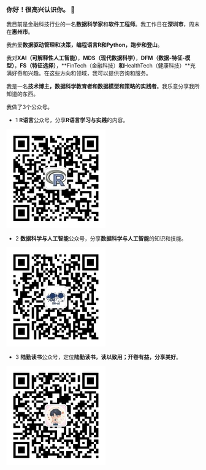 ### 你好！很高兴认识你。 👋

我目前是金融科技行业的一名**数据科学家**和**软件工程师**。我工作日在**深圳市**，周末在**惠州市**。

我热爱**数据驱动管理和决策，编程语言R和Python，跑步和登山**。

我对**XAI（可解释性人工智能）**，**MDS（现代数据科学）**，**DFM（数据-特征-模型）**，**FS（特征选择）**，**FinTech（金融科技）**和**HealthTech（健康科技）**充满好奇和兴趣。在这些方向和领域，我可以提供咨询和服务。


我是一名**技术博主，数据科学教育者和数据模型和策略的实践者**。我乐意分享我所知道的东西。

我做了3个公众号。

- 1 **R语言**公众号，分享**R语言学习与实践**的内容。

![R](./imgs/R语言.jpg)

- 2 **数据科学与人工智能**公众号，分享**数据科学与人工智能**的知识和技能。

![DS](./imgs/数据科学与人工智能.jpg)

- 3 **陆勤读书**公众号，定位**陆勤读书，读以致用；开卷有益，分享美好**。

![Reading](./imgs/陆勤读书.jpg)

